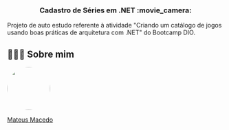 <h3 align="center">Cadastro de Séries em .NET :movie_camera:</h3>

Projeto de auto estudo referente à atividade "Criando um catálogo de jogos usando boas práticas de arquitetura com .NET" do Bootcamp DIO.

## 👨🏻‍🚀 Sobre mim
<a href="https://www.linkedin.com/in/mateus-macedo-937a32163/">
 <img style="border-radius:50%" width="100px; "src="https://avatars.githubusercontent.com/u/63172367?s=460&u=11fd26ea8a7f5663d7707d7ef254e4f8bfca1b05&v=4"/>
 <p>Mateus Macedo</p>
</a>

